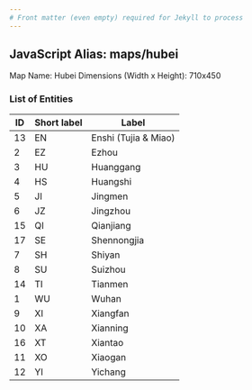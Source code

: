 ```yaml
---
# Front matter (even empty) required for Jekyll to process
---
```


## JavaScript Alias: maps/hubei

Map Name: Hubei
Dimensions (Width x Height): 710x450





### List of Entities

ID | Short label | Label
---|---|---|
13|EN|Enshi (Tujia & Miao)
2|EZ|Ezhou
3|HU|Huanggang
4|HS|Huangshi
5|JI|Jingmen
6|JZ|Jingzhou
15|QI|Qianjiang
17|SE|Shennongjia
7|SH|Shiyan
8|SU|Suizhou
14|TI|Tianmen
1|WU|Wuhan
9|XI|Xiangfan
10|XA|Xianning
16|XT|Xiantao
11|XO|Xiaogan
12|YI|Yichang

